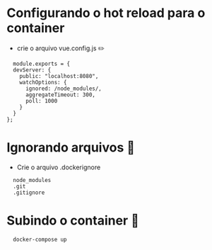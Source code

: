 # Configurando o hot reload para o container

- crie o arquivo vue.config.js :pencil2:

```
  module.exports = {
  devServer: {
    public: "localhost:8080",
    watchOptions: {
      ignored: /node_modules/,
      aggregateTimeout: 300,
      poll: 1000
    }
  }
};
```

# Ignorando arquivos 🚫

- Crie o arquivo .dockerignore

```
  node_modules
  .git
  .gitignore
```

# Subindo o container 🚀
```
  docker-compose up
```
